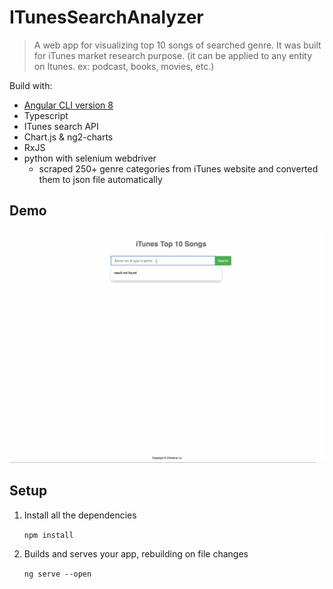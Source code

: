 # ITunesSearchAnalyzer

> A web app for visualizing top 10 songs of searched genre. It was built for iTunes market research purpose. (it can be applied to any entity on Itunes. ex: podcast, books, movies, etc.)

Build with:
- [Angular CLI version 8](https://github.com/angular/angular-cli)
- Typescript
- ITunes search API
- Chart.js & ng2-charts
- RxJS
- python with selenium webdriver
  - scraped 250+ genre categories from iTunes website and converted them to json file automatically

## Demo
![](demo.gif)


## Setup
1. Install all the dependencies

   ```npm install```

2. Builds and serves your app, rebuilding on file changes

   ```ng serve --open```


